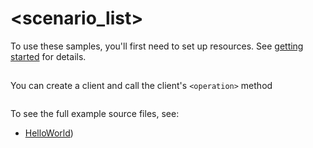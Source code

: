 # <scenario_list>

To use these samples, you'll first need to set up resources. See [getting started](https://github.com/Azure/azure-sdk-for-net/blob/main/sdk/template/Azure.Template/README.md#getting-started) for details.

## <scenario>

You can create a client and call the client's `<operation>` method

```C# Snippet:Azure_Template_Scenario
```

To see the full example source files, see:
* [HelloWorld](https://github.com/Azure/azure-sdk-for-net/blob/main/sdk/template/Azure.Template/tests/Samples/Sample1_HelloWorld.cs))

<!-- please refer to <SampleReadmeLink> to write sample readme file. -->